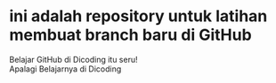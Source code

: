# ini adalah repository untuk latihan membuat branch baru di GitHub
Belajar GitHub di Dicoding itu seru!<br>
Apalagi Belajarnya di Dicoding
